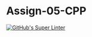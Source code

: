 # Assign-05-CPP
[![GitHub's Super Linter](README.md/../../../workflows/Mr%20Coxall's%20Super%20Linter/badge.svg)](README.md/../../../actions)
